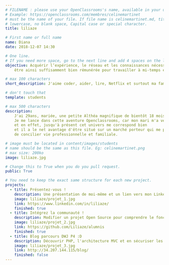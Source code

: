 ```yaml
---
# FILENAME : please use your OpenClassrooms's name, available in your url.
# Example: https://openclassrooms.com/membres/celinemartinet
# must be the name of your file. If file name is celinemartinet.md, title is celinemartinet.
# lowercase, no blank space, Capital case or special character.
title: liliaze

# First name or full name
name: Diana
date: 2018-12-07 14:30

# One line.
# If you need more space, go to the next line and add 4 spaces on the left, as in 'description'.
objective: Acquérir l’expérience, le réseau et les connaissances nécessaires au métier de développeur informatique,
    être ainsi suffisamment bien rémunérée pour travailler à mi-temps et m’occuper de ma fille qui sera en unschooling.

# max 100 characters
short_description: J'aime coder, aider, lire, Netflix et surtout ma famille !

# don't touch that
template: students

# max 500 characters
description:
    J'ai 29ans, mariée, une petite Althéa magnifique de bientôt 18 mois.
    Je me lance dans cette aventure Openclassrooms, car mon mari m'a vendu du rêve concernant le métier de développeur
    et en effet, jusqu'à présent cet univers me correspond bien
    et il a le net avantage d'être situé sur un marché porteur qui me permettra
    de concilier vie professionnelle et familiale.

# image must be located in content/images/students
# name should be the same as this file. Eg: celinemartinet.png
# max size: 200ko
image: liliaze.jpg

# Change this to True when you do you pull request.
public: True

# You need to keep the exact same structure for each new project.
projects:
  - title: Présentez-vous !
    description: Une présentation de moi-même et un lien vers mon LinkedIn.
    image: liliaze/projet_1.jpg
    link: https://www.linkedin.com/in/liliaze/
    finished: true
  - title: Intégrez la communauté !
    description: Modifier un projet Open Source pour comprendre le fonctionnement de Github et des pull requests.
    image: liliaze/projet_2.jpg
    link: https://github.com/Liliaze/alumnis
    finished: true
  - title: Blog parcours DWJ P4 :D
    description: Découvrir PHP, l'architecture MVC et en sécuriser les données en créant le blog de Jean Forteroche.
    image: liliaze/projet_3.jpg
    link: http://34.207.144.115/blog/
    finished: false
---
```

